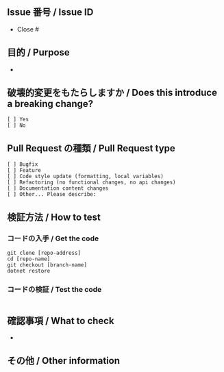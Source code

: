 ## Issue 番号 / Issue ID

<!--
  Issue 番号なき PR は受け付けません。
  PRs without the issue IDs are never accepted.
-->

- Close #

## 目的 / Purpose

<!--
  その変更を提案する意図をご説明ください。どの問題が解決したり，機能的な追加がなされたりしますか。
  Describe the intention of the changes being proposed. What problem does it solve or functionality does it add?
-->

-

## 破壊的変更をもたらしますか / Does this introduce a breaking change?

<!--
  当てはまるもの 1 つに「x」とマークしてください。
  Mark one with an "x".
-->

```
[ ] Yes
[ ] No
```

## Pull Request の種類 / Pull Request type

<!--
  この PR は，どのような類の変更をもたらしますか。当てはまるもの 1 つに「x」でチェックしてください。
  What kind of change does this Pull Request introduce? Please check the one that applies to this PR using "x".
-->

```
[ ] Bugfix
[ ] Feature
[ ] Code style update (formatting, local variables)
[ ] Refactoring (no functional changes, no api changes)
[ ] Documentation content changes
[ ] Other... Please describe:
```

## 検証方法 / How to test

### コードの入手 / Get the code

```
git clone [repo-address]
cd [repo-name]
git checkout [branch-name]
dotnet restore
```

### コードの検証 / Test the code

<!--
  テスト環境やマニュアルテストの実行手順をお書きください。
  Add steps to run the tests suite and/or manually test
-->

```

```

## 確認事項 / What to check

-

## その他 / Other information

<!--
  そのほかに，必要かもしれない有用な情報がありましたらご記入ください。
  Add any other helpful information that may be needed here.
-->
